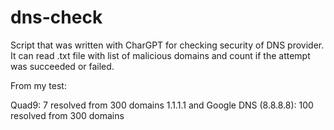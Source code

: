 # dns-check

Script that was written with CharGPT for checking security of DNS provider. 
It can read .txt file with list of malicious domains and count if the attempt was succeeded or failed.

From my test: 

Quad9: 7 resolved from 300 domains 
1.1.1.1 and Google DNS (8.8.8.8): 100 resolved from 300 domains